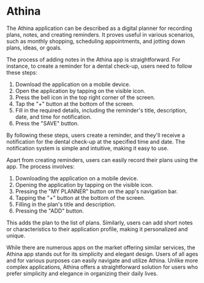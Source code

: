 # Athina

The Athina application can be described as a digital planner for recording plans, notes, and creating reminders. It proves useful in various scenarios, such as monthly shopping, scheduling appointments, and jotting down plans, ideas, or goals. 

The process of adding notes in the Athina app is straightforward. For instance, to create a reminder for a dental check-up, users need to follow these steps:

1. Download the application on a mobile device.
2. Open the application by tapping on the visible icon.
3. Press the bell icon in the top right corner of the screen.
4. Tap the "+" button at the bottom of the screen.
5. Fill in the required details, including the reminder's title, description, date, and time for notification.
6. Press the "SAVE" button.

By following these steps, users create a reminder, and they'll receive a notification for the dental check-up at the specified time and date. The notification system is simple and intuitive, making it easy to use.

Apart from creating reminders, users can easily record their plans using the app. The process involves:

1. Downloading the application on a mobile device.
2. Opening the application by tapping on the visible icon.
3. Pressing the "MY PLANNER" button on the app's navigation bar.
4. Tapping the "+" button at the bottom of the screen.
5. Filling in the plan's title and description.
6. Pressing the "ADD" button.

This adds the plan to the list of plans. Similarly, users can add short notes or characteristics to their application profile, making it personalized and unique.

While there are numerous apps on the market offering similar services, the Athina app stands out for its simplicity and elegant design. Users of all ages and for various purposes can easily navigate and utilize Athina. Unlike more complex applications, Athina offers a straightforward solution for users who prefer simplicity and elegance in organizing their daily lives.
